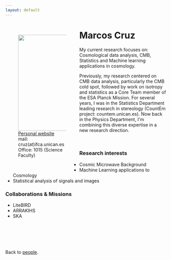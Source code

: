 ```yaml
---
layout: default
---
```




<p style="float: left; width: 30%; margin:40px"><img src="{{site.url}}/assets/imgs/People/name.jpg" style="width:224px;height:300px;"> <a href="https://personales.unican.es/cruzm/">Personal website</a> <br> mail: cruz(at)ifca.unican.es <br> Office: 1015 (Science Faculty)</p>

# Marcos Cruz

My current research focuses on: Cosmological data analysis, CMB, Statistics and Machine learning applications in cosmology.

Previously, my research centered on CMB data analysis, particularly the CMB cold spot, followed by work on isotropy and statistics as a Core Team member of the ESA Planck Mission. For several years, I was in the Statistics Department leading research in stereology (CountEm project: countem.unican.es). Now back in the Physics Department, I'm combining this diverse expertise in a new research direction.

<br>


### Research interests

- Cosmic Microwave Background
- Machine Learning applications to Cosmology
- Statistical analysis of signals and images


### Collaborations & Missions

- LiteBIRD
- ARRAKIHS
- SKA


<br>
<br>
<br>
<br>

Back to [people]({{site.url}}/people).
